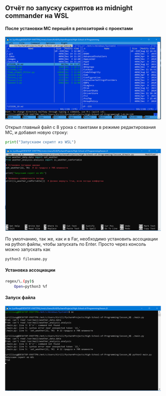 ## Отчёт по запуску скриптов из midnight commander на WSL

#### После установки MC перешёл в репозиторий с проектами

![Первый запуск](https://github.com/cyrilliusg/High-School-of-Programming/blob/main/images/screenshots/lesson_8.1.PNG)

 Открыл главный файл с 8 урока с пакетами в режиме редактирования MC, и добавил новую строку:
```python
print("Запускаем скрипт из WSL")
```
![Режим редактирования](https://github.com/cyrilliusg/High-School-of-Programming/blob/main/images/screenshots/lesson_8.2.PNG)


По умолчанию, так же, как и в Far, необходимо установить ассоциации на python файлы, чтобы запускать по Enter.
Просто через консоль можно запускать как 
``` bash
python3 filename.py
```

#### Установка ассоциации
``` bash
regex/\.(py)$
    Open=python3 %f
```

#### Запуск файла
![Запуск файла](https://github.com/cyrilliusg/High-School-of-Programming/blob/main/images/screenshots/lesson_8.3.PNG)
